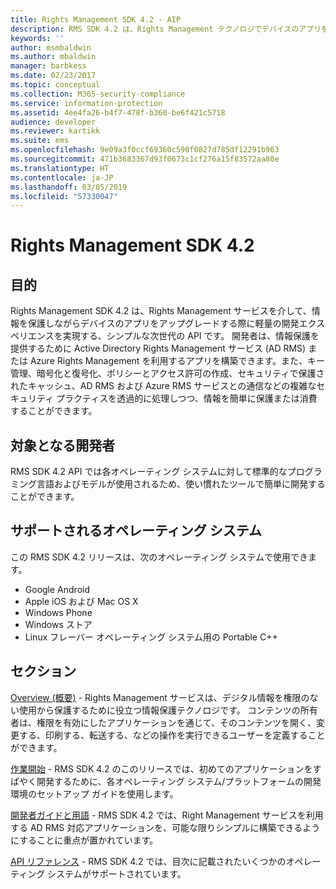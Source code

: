 ```yaml
---
title: Rights Management SDK 4.2 - AIP
description: RMS SDK 4.2 は、Rights Management テクノロジでデバイスのアプリをアップグレードする際に軽量の開発エクスペリエンスを実現する、シンプルな次世代の API です。
keywords: ''
author: msmbaldwin
ms.author: mbaldwin
manager: barbkess
ms.date: 02/23/2017
ms.topic: conceptual
ms.collection: M365-security-compliance
ms.service: information-protection
ms.assetid: 4ee4fa26-b4f7-478f-b360-be6f421c5718
audience: developer
ms.reviewer: kartikk
ms.suite: ems
ms.openlocfilehash: 9e09a3f0ccf69360c590f0827d785df12291b963
ms.sourcegitcommit: 471b3683367d93f0673c1cf276a15f83572aa80e
ms.translationtype: HT
ms.contentlocale: ja-JP
ms.lasthandoff: 03/05/2019
ms.locfileid: "57330047"
---
```

# <a name="rights-management-sdk42"></a>Rights Management SDK 4.2

## <a name="purpose"></a>目的

Rights Management SDK 4.2 は、Rights Management サービスを介して、情報を保護しながらデバイスのアプリをアップグレードする際に軽量の開発エクスペリエンスを実現する、シンプルな次世代の API です。 開発者は、情報保護を提供するために Active Directory Rights Management サービス (AD RMS) または Azure Rights Management を利用するアプリを構築できます。また、キー管理、暗号化と復号化、ポリシーとアクセス許可の作成、セキュリティで保護されたキャッシュ、AD RMS および Azure RMS サービスとの通信などの複雑なセキュリティ プラクティスを透過的に処理しつつ、情報を簡単に保護または消費することができます。

## <a name="developer-audience"></a>対象となる開発者

RMS SDK 4.2 API では各オペレーティング システムに対して標準的なプログラミング言語およびモデルが使用されるため、使い慣れたツールで簡単に開発することができます。

## <a name="supported-operating-systems"></a>サポートされるオペレーティング システム

この RMS SDK 4.2 リリースは、次のオペレーティング システムで使用できます。

- Google Android
- Apple iOS および Mac OS X
- Windows Phone
- Windows ストア
- Linux フレーバー オペレーティング システム用の Portable C++

## <a name="sections"></a>セクション

[Overview (概要)](overview.md) - Rights Management サービスは、デジタル情報を権限のない使用から保護するために役立つ情報保護テクノロジです。 コンテンツの所有者は、権限を有効にしたアプリケーションを通じて、そのコンテンツを開く、変更する、印刷する、転送する、などの操作を実行できるユーザーを定義することができます。

[作業開始](get-started.md) - RMS SDK 4.2 のこのリリースでは、初めてのアプリケーションをすばやく開発するために、各オペレーティング システム/プラットフォームの開発環境のセットアップ ガイドを使用します。

[開発者ガイドと用語](core-concepts.md) - RMS SDK 4.2 では、Right Management サービスを利用する AD RMS 対応アプリケーションを、可能な限りシンプルに構築できるようにすることに重点が置かれています。

[API リファレンス](api-reference-4-2.md) - RMS SDK 4.2 では、目次に記載されたいくつかのオペレーティング システムがサポートされています。
